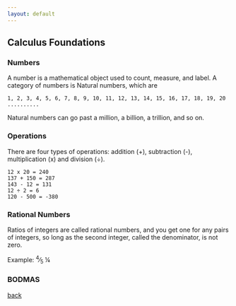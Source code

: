 ```yaml
---
layout: default
---
```


## Calculus Foundations

### Numbers

A number is a mathematical object used to count, measure, and label. A category of numbers is Natural numbers, which are 

```
1, 2, 3, 4, 5, 6, 7, 8, 9, 10, 11, 12, 13, 14, 15, 16, 17, 18, 19, 20 ..........
```

Natural numbers can go past a million, a billion, a trillion, and so on.

### Operations

There are four types of operations: addition (+), subtraction (-), multiplication (x) and division (÷).

```
12 x 20 = 240
137 + 150 = 287
143 - 12 = 131
12 ÷ 2 = 6
120 - 500 = -380
```
### Rational Numbers

Ratios of integers are called rational numbers, and you get one for any pairs of integers, so long as the second integer, called the denominator, is not zero.

Example: <sup>4</sup>&frasl;<sub>5</sub>
&frac14;

### BODMAS

[back](../)
